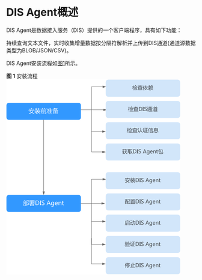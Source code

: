 # DIS Agent概述<a name="dgc_01_0219"></a>

DIS Agent是数据接入服务（DIS）提供的一个客户端程序，具有如下功能：

持续查询文本文件，实时收集增量数据按分隔符解析并上传到DIS通道\(通道源数据类型为BLOB/JSON/CSV\)。

DIS Agent安装流程如[图1](#zh-cn_topic_0194140864_fig20851204491117)所示。

**图 1**  安装流程<a name="zh-cn_topic_0194140864_fig20851204491117"></a>  
![](figures/安装流程.png "安装流程")

